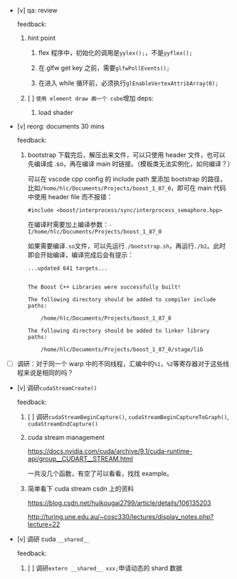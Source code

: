 * [v] qa: review

    feedback:

    1. hint point

        1. flex 程序中，初始化的调用是`yylex();`，不是`yyflex();`

        2. 在 glfw get key 之前，需要`glfwPollEvents();`

        3. 在进入 while 循环前，必须执行`glEnableVertexAttribArray(0);`

    2. [ ] `使用 element draw 画一个 cube`增加 deps:

        1. load shader

* [v] reorg: documents 30 mins

    feedback:

    1. bootstrap 下载完后，解压出来文件，可以只使用 header 文件，也可以先编译成 .so，再在编译 main 时链接。（模板类无法实例化，如何编译？）

        可以在 vscode cpp config 的 include path 里添加 bootstrap 的路径，比如`/home/hlc/Documents/Projects/boost_1_87_0`，即可在 main 代码中使用 header file 而不报错：

        `#include <boost/interprocess/sync/interprocess_semaphore.hpp>`

        在编译时需要加上编译参数：`-I/home/hlc/Documents/Projects/boost_1_87_0`

        如果需要编译`.so`文件，可以先运行`./bootstrap.sh`，再运行`./b2`。此时即会开始编译，编译完成后会有提示：

        ```
        ...updated 641 targets...


        The Boost C++ Libraries were successfully built!

        The following directory should be added to compiler include paths:

            /home/hlc/Documents/Projects/boost_1_87_0

        The following directory should be added to linker library paths:

            /home/hlc/Documents/Projects/boost_1_87_0/stage/lib
        ```

* [ ] 调研：对于同一个 warp 中的不同线程，汇编中的`%1`，`%2`等寄存器对于这些线程来说是相同的吗？

* [v] 调研`cudaStreamCreate()`

    feedback:

    1. [ ] 调研`cudaStreamBeginCapture()`, `cudaStreamBeginCaptureToGraph()`, `cudaStreamEndCapture()`

    2. cuda stream management

        <https://docs.nvidia.com/cuda/archive/9.1/cuda-runtime-api/group__CUDART__STREAM.html>

        一共没几个函数，有空了可以看看，找找 example。

    3. 简单看下 cuda stream csdn 上的资料

        <https://blog.csdn.net/huikougai2799/article/details/106135203>

        <http://turing.une.edu.au/~cosc330/lectures/display_notes.php?lecture=22>

* [v] 调研 cuda `__shared__`

    feedback:

    1. [ ] 调研`extern __shared__ xxx;`申请动态的 shard 数据